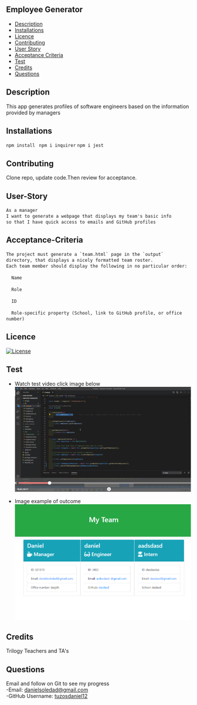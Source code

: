 ## Employee Generator

- [Description](#Description)
- [Installations](#Installations)
- [Licence](#Licence)
- [Contributing](#Contributing)
- [User Story](#User-Story)
- [Acceptance Criteria](#Acceptance-Criteria)
- [Test](#Test)
- [Credits](#Credits)
- [Questions](#Questions)

## Description

This app generates profiles of software engineers based on the information provided by managers
 

## Installations

`npm install` ` npm i inquirer` `npm i jest`

## Contributing

Clone repo, update code.Then review for acceptance.

## User-Story

```
As a manager
I want to generate a webpage that displays my team's basic info
so that I have quick access to emails and GitHub profiles
```

## Acceptance-Criteria

```
The project must generate a `team.html` page in the `output` directory, that displays a nicely formatted team roster. 
Each team member should display the following in no particular order:

  Name

  Role

  ID

  Role-specific property (School, link to GitHub profile, or office number)
```

## Licence

[![License](https://img.shields.io/badge/License-MIT-yellow.svg)](https://opensource.org/licenses/MIT)

## Test
* Watch test video click image below
[![image](images/example.png)](https://drive.google.com/file/d/1XJJsOAJ56tHE-ss3BIlLG15_c72Ck0dE/view)

* Image example of outcome
![image](images/My-Team.png)

## Credits

Trilogy Teachers and TA's

## Questions
Email and follow on Git to see my progress
<br>
-Email: [danielsoledad@gmail.com](mailto:danielsoledad@gmail.com)
<br>
-GitHub Username: [tuzosdaniel12](https://github.com/tuzosdaniel12) 

